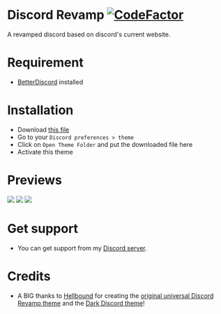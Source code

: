 # Discord Revamp [![CodeFactor](https://www.codefactor.io/repository/github/hunam6/discord-revamp/badge)](https://www.codefactor.io/repository/github/hunam6/discord-revamp)
A revamped discord based on discord's current website.

# Requirement

- [BetterDiscord](https://github.com/rauenzi/BetterDiscordApp) installed

# Installation

- Download [this file](https://github.com/Hunam6/discord-revamp/releases/latest/download/DiscordRevamp.theme.css)
- Go to your `Discord preferences > theme`
- Click on `Open Theme Folder` and put the downloaded file here
- Activate this theme

# Previews
<img src="https://i.imgur.com/rkHPWut.png"/>
<img src="https://i.imgur.com/D6hmRir.png"/>
<img src="https://i.imgur.com/9CULtTr.png"/>

# Get support 
- You can get support from my [Discord server](https://discord.gg/U4qC4RT).

# Credits

- A BIG thanks to [Hellbound](https://discord.gg/bZZrDJN) for creating the [original universal Discord Revamp theme](https://github.com/hellbound1337/discord-revamp) and the [Dark Discord theme](https://github.com/hellbound1337/dark-discord)!